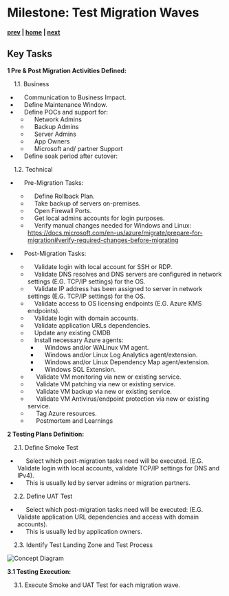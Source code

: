 
# Milestone: Test Migration Waves

#### [prev](./replication.md) | [home](./welcome.md)  | [next](./migration.md)

## Key Tasks

**1 Pre & Post  Migration Activities Defined:** 

&nbsp;&nbsp;&nbsp;&nbsp;1.1\. Business
- &nbsp;&nbsp;&nbsp;&nbsp;Communication to Business Impact.
- &nbsp;&nbsp;&nbsp;&nbsp;Define Maintenance Window.
- &nbsp;&nbsp;&nbsp;&nbsp;Define POCs and support for:
    - &nbsp;&nbsp;&nbsp;&nbsp;Network Admins
    - &nbsp;&nbsp;&nbsp;&nbsp;Backup Admins
    - &nbsp;&nbsp;&nbsp;&nbsp;Server Admins
    - &nbsp;&nbsp;&nbsp;&nbsp;App Owners
    - &nbsp;&nbsp;&nbsp;&nbsp;Microsoft and/ partner Support
- &nbsp;&nbsp;&nbsp;&nbsp;Define soak period after cutover:

&nbsp;&nbsp;&nbsp;&nbsp;1.2\. Technical
- &nbsp;&nbsp;&nbsp;&nbsp;Pre-Migration Tasks:
    - &nbsp;&nbsp;&nbsp;&nbsp;Define Rollback Plan.
    - &nbsp;&nbsp;&nbsp;&nbsp;Take backup of servers on-premises.
    - &nbsp;&nbsp;&nbsp;&nbsp;Open Firewall Ports.
    - &nbsp;&nbsp;&nbsp;&nbsp;Get local admins accounts for login purposes.
    - &nbsp;&nbsp;&nbsp;&nbsp;Verify manual changes needed for Windows and Linux: https://docs.microsoft.com/en-us/azure/migrate/prepare-for-migration#verify-required-changes-before-migrating

- &nbsp;&nbsp;&nbsp;&nbsp;Post-Migration Tasks:
    - &nbsp;&nbsp;&nbsp;&nbsp;Validate login with local account for SSH or RDP.
    - &nbsp;&nbsp;&nbsp;&nbsp;Validate DNS resolves and DNS servers are configured in network settings (E.G. TCP/IP settings) for the OS.
    - &nbsp;&nbsp;&nbsp;&nbsp;Validate IP address has been assigned to server in network settings (E.G. TCP/IP settings) for the OS.
    - &nbsp;&nbsp;&nbsp;&nbsp;Validate access to OS licensing endpoints (E.G. Azure KMS endpoints).
    - &nbsp;&nbsp;&nbsp;&nbsp;Validate login with domain accounts.
    - &nbsp;&nbsp;&nbsp;&nbsp;Validate application URLs dependencies.
    - &nbsp;&nbsp;&nbsp;&nbsp;Update any existing CMDB
    - &nbsp;&nbsp;&nbsp;&nbsp;Install necessary Azure agents: 
        - &nbsp;&nbsp;&nbsp;&nbsp;Windows and/or WALinux VM agent.
        - &nbsp;&nbsp;&nbsp;&nbsp;Windows and/or Linux Log Analytics agent/extension.
        - &nbsp;&nbsp;&nbsp;&nbsp;Windows and/or Linux Dependency Map agent/extension.
        - &nbsp;&nbsp;&nbsp;&nbsp;Windows SQL Extension.
    - &nbsp;&nbsp;&nbsp;&nbsp; Validate VM monitoring via new or existing service.
    - &nbsp;&nbsp;&nbsp;&nbsp; Validate VM patching via new or existing service.
    - &nbsp;&nbsp;&nbsp;&nbsp; Validate VM backup via new or existing service.
    - &nbsp;&nbsp;&nbsp;&nbsp; Validate VM Antivirus/endpoint protection via new or existing service.
    - &nbsp;&nbsp;&nbsp;&nbsp; Tag Azure resources.
    - &nbsp;&nbsp;&nbsp;&nbsp; Postmortem and Learnings
                                            
**2 Testing Plans Definition:** 

&nbsp;&nbsp;&nbsp;&nbsp;2.1\. Define Smoke Test
- &nbsp;&nbsp;&nbsp;&nbsp; Select which post-migration tasks need will be executed. (E.G. Validate login with local accounts, validate TCP/IP settings for DNS and IPv4).
- &nbsp;&nbsp;&nbsp;&nbsp; This is usually led by server admins or migration partners.

&nbsp;&nbsp;&nbsp;&nbsp;2.2\. Define UAT Test
- &nbsp;&nbsp;&nbsp;&nbsp; Select which post-migration tasks need will be executed: (E.G. Validate application URL dependencies and access with domain accounts).
- &nbsp;&nbsp;&nbsp;&nbsp; This is usually led by application owners.

&nbsp;&nbsp;&nbsp;&nbsp;2.3\. Identify Test Landing Zone and Test Process

![Concept Diagram](https://github.com/Azure/fta-liftandshift-dcmigration/blob/main/png/testmigration-workflow.PNG)


**3.1 Testing Execution:** 

&nbsp;&nbsp;&nbsp;&nbsp;3.1\. Execute Smoke and UAT Test for each migration wave.
